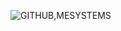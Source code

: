 
<!---
extendAnas/extendAnas is a ✨ special ✨ repository because its `README.md` (this file) appears on your GitHub profile.
You can click the Preview link to take a look at your changes.
--->

![GITHUB,MESYSTEMS](https://github.com/user-attachments/assets/c8022420-4201-4fbb-826b-480f9e431c1b)










